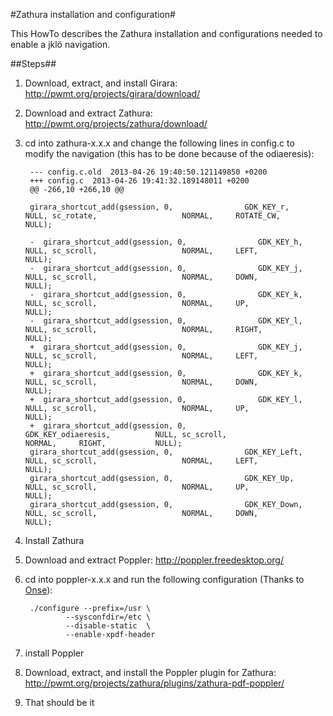 #Zathura installation and configuration#

This HowTo describes the Zathura installation and configurations needed to enable a jklö navigation.

##Steps##

1. Download, extract, and install Girara: <http://pwmt.org/projects/girara/download/>

2. Download and extract Zathura: <http://pwmt.org/projects/zathura/download/>

3. cd into zathura-x.x.x and change the following lines in config.c to modify the navigation (this has to be done because of the odiaeresis):

        --- config.c.old  2013-04-26 19:40:50.121149850 +0200
        +++ config.c  2013-04-26 19:41:32.189148011 +0200
        @@ -266,10 +266,10 @@

        girara_shortcut_add(gsession, 0,                GDK_KEY_r,          NULL, sc_rotate,                   NORMAL,     ROTATE_CW,       NULL);

        -  girara_shortcut_add(gsession, 0,                GDK_KEY_h,          NULL, sc_scroll,                   NORMAL,     LEFT,            NULL);
        -  girara_shortcut_add(gsession, 0,                GDK_KEY_j,          NULL, sc_scroll,                   NORMAL,     DOWN,            NULL);
        -  girara_shortcut_add(gsession, 0,                GDK_KEY_k,          NULL, sc_scroll,                   NORMAL,     UP,              NULL);
        -  girara_shortcut_add(gsession, 0,                GDK_KEY_l,          NULL, sc_scroll,                   NORMAL,     RIGHT,           NULL);
        +  girara_shortcut_add(gsession, 0,                GDK_KEY_j,          NULL, sc_scroll,                   NORMAL,     LEFT,            NULL);
        +  girara_shortcut_add(gsession, 0,                GDK_KEY_k,          NULL, sc_scroll,                   NORMAL,     DOWN,            NULL);
        +  girara_shortcut_add(gsession, 0,                GDK_KEY_l,          NULL, sc_scroll,                   NORMAL,     UP,              NULL);
        +  girara_shortcut_add(gsession, 0,                GDK_KEY_odiaeresis,          NULL, sc_scroll,                   NORMAL,     RIGHT,           NULL);
        girara_shortcut_add(gsession, 0,                GDK_KEY_Left,       NULL, sc_scroll,                   NORMAL,     LEFT,            NULL);
        girara_shortcut_add(gsession, 0,                GDK_KEY_Up,         NULL, sc_scroll,                   NORMAL,     UP,              NULL);
        girara_shortcut_add(gsession, 0,                GDK_KEY_Down,       NULL, sc_scroll,                   NORMAL,     DOWN,            NULL);

4. Install Zathura

5. Download and extract Poppler: <http://poppler.freedesktop.org/>

6. cd into poppler-x.x.x and run the following configuration (Thanks to [Onse](http://goo.gl/Qubl8)):

        ./configure --prefix=/usr \
                --sysconfdir=/etc \
                --disable-static  \
                --enable-xpdf-header
7. install Poppler

8. Download, extract, and install the Poppler plugin for Zathura: <http://pwmt.org/projects/zathura/plugins/zathura-pdf-poppler/>

9. That should be it
